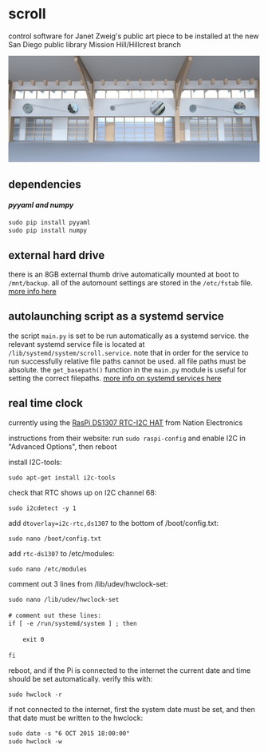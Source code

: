 # scroll
control software for Janet Zweig's public art piece to be installed at the new San Diego public library Mission Hill/Hillcrest branch

![scrolls](scrolls.jpg)

## dependencies
#### *pyyaml and numpy*
```
sudo pip install pyyaml
sudo pip install numpy
```

## external hard drive
there is an 8GB external thumb drive automatically mounted at boot to ```/mnt/backup```. all of the automount settings are stored in the ```/etc/fstab``` file. [more info here](https://www.raspberrypi.org/documentation/configuration/external-storage.md)

## autolaunching script as a systemd service
the script ```main.py``` is set to be run automatically as a systemd service. the relevant systemd service file is located at ```/lib/systemd/system/scroll.service```. note that in order for the service to run successfully relative file paths cannot be used. all file paths must be absolute. the ```get_basepath()``` function in the ```main.py``` module is useful for setting the correct filepaths. [more info on systemd services here](http://www.diegoacuna.me/how-to-run-a-script-as-a-service-in-raspberry-pi-raspbian-jessie/)

## real time clock
currently using the [RasPi DS1307 RTC-I2C HAT](http://www.nationelectronics.com/raspberry-pi-extensions/2-raspberry-pi-hat-real-time-clock-v11-0648260628208.html) from Nation Electronics

instructions from their website:
run ```sudo raspi-config``` and enable I2C in "Advanced Options", then reboot

install I2C-tools:
```
sudo apt-get install i2c-tools
```

check that RTC shows up on I2C channel 68:
```
sudo i2cdetect -y 1
```

add ```dtoverlay=i2c-rtc,ds1307``` to the bottom of /boot/config.txt:
```
sudo nano /boot/config.txt
```

add ```rtc-ds1307``` to /etc/modules:
```
sudo nano /etc/modules
```

comment out 3 lines from /lib/udev/hwclock-set:
```
sudo nano /lib/udev/hwclock-set

# comment out these lines:
if [ -e /run/systemd/system ] ; then

    exit 0

fi
```

reboot, and if the Pi is connected to the internet the current date and time should be set automatically. verify this with:
```
sudo hwclock -r
```

if not connected to the internet, first the system date must be set, and then that date must be written to the hwclock:
```
sudo date -s "6 OCT 2015 18:00:00"
sudo hwclock -w
```

